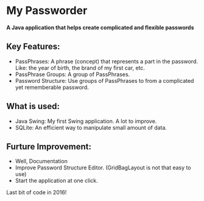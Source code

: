 # My Passworder
**A Java application that helps create complicated and flexible passwords**
## Key Features:
- PassPhrases: A phrase (concept) that represents a part in the password. Like: the year of birth, the brand of my first car, etc.
- PassPhrase Groups: A group of PassPhrases. 
- Password Structure: Use groups of PassPhrases to from a complicated yet rememberable password.

## What is used:
- Java Swing: My first Swing application. A lot to improve.
- SQLite: An efficient way to manipulate small amount of data.

## Furture Improvement:
- Well, Documentation
- Improve Password Structure Editor. (GridBagLayout is not that easy to use)
- Start the application at one click.

Last bit of code in 2016!
